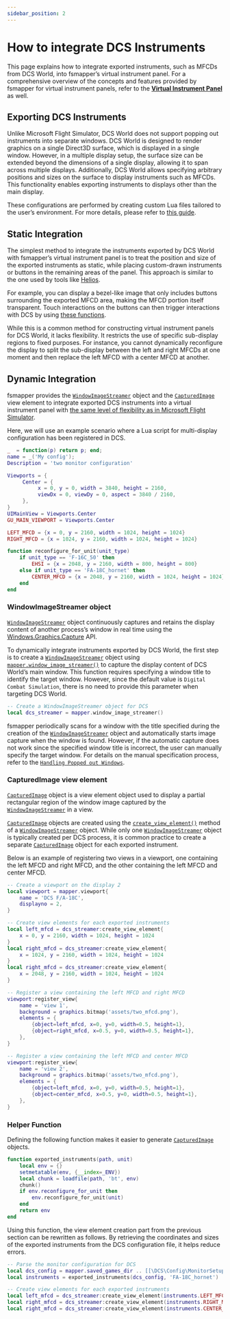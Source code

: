 ```yaml
---
sidebar_position: 2
---
```


# How to integrate DCS Instruments
This page explains how to integrate exported instruments, such as MFCDs from DCS World, into fsmapper’s virtual instrument panel. 
For a comprehensive overview of the concepts and features provided by fsmapper for virtual instrument panels, refer to the [**Virtual Instrument Panel**](/guide/virtual_instrument_panel/) as well.

## Exporting DCS Instruments
Unlike Microsoft Flight Simulator, DCS World does not support popping out instruments into separate windows.
DCS World is designed to render graphics on a single Direct3D surface, which is displayed in a single window.
However, in a multiple display setup, the surface size can be extended beyond the dimensions of a single display, allowing it to span across multiple displays.
Additionally, DCS World allows specifying arbitrary positions and sizes on the surface to display instruments such as MFCDs.
This functionality enables exporting instruments to displays other than the main display.

These configurations are performed by creating custom Lua files tailored to the user’s environment. For more details, please refer to [this guide](https://forum.dcs.world/topic/258724-how-to-multi-monitor-mfcd-display-export-set-up-guide-nov-2024-updated/).

## Static Integration
The simplest method to integrate the instruments exported by DCS World with fsmapper’s virtual instrument panel is to treat the position and size of the exported instruments as static,
while placing custom-drawn instruments or buttons in the remaining areas of the panel.
This approach is similar to the one used by tools like [Helios](https://github.com/HeliosVirtualCockpit/Helios).

For example, you can display a bezel-like image that only includes buttons surrounding the exported MFCD area, making the MFCD portion itself transparent.
Touch interactions on the buttons can then trigger interactions with DCS by using [these functions](/guide/dcs/).

While this is a common method for constructing virtual instrument panels for DCS World, it lacks flexibility. It restricts the use of specific sub-display regions to fixed purposes. For instance, you cannot dynamically reconfigure the display to split the sub-display between the left and right MFCDs at one moment and then replace the left MFCD with a center MFCD at another.

## Dynamic Integration
fsmapper provides the [`WindowImageStreamer`](/libs/mapper/WindowImageStreamer/) object and the [`CapturedImage`](/libs/mapper/CapturedImage/) view element to integrate exported DCS instruments into a virtual instrument panel with [the same level of flexibility as in Microsoft Flight Simulator](/guide/virtual_instrument_panel#components-for-virtual-instrument-panel).

Here, we will use an example scenario where a Lua script for multi-display configuration has been registered in DCS.

```lua title='myconfig.lua'
_  = function(p) return p; end;
name = _('My config');
Description = 'two monitor configuration'

Viewports = {
     Center = {
          x = 0, y = 0, width = 3840, height = 2160,
          viewDx = 0, viewDy = 0, aspect = 3840 / 2160,
     },
}
UIMainView = Viewports.Center
GU_MAIN_VIEWPORT = Viewports.Center

LEFT_MFCD = {x = 0, y = 2160, width = 1024, height = 1024}
RIGHT_MFCD = {x = 1024, y = 2160, width = 1024, height = 1024}

function reconfigure_for_unit(unit_type)
    if unit_type == 'F-16C_50' then
        EHSI = {x = 2048, y = 2160, width = 800, height = 800}
    else if unit_type == 'FA-18C_hornet' then
        CENTER_MFCD = {x = 2048, y = 2160, width = 1024, height = 1024}
    end
end
```

### WindowImageStreamer object
[`WindowImageStreamer`](/libs/mapper/WindowImageStreamer/) object continuously captures and retains the display content of another process’s window in real time using the [Windows.Graphics.Capture](https://learn.microsoft.com/en-us/uwp/api/windows.graphics.capture?view=winrt-26100) API.

To dynamically integrate instruments exported by DCS World, the first step is to create a [`WindowImageStreamer`](/libs/mapper/WindowImageStreamer/) object using [`mapper.window_image_streamer()`](/libs/mapper/mapper_window_image_streamer/) to capture the display content of DCS World’s main window.
This function requires specifying a window title to identify the target window.
However, since the default value is `Digital Combat Simulation`, there is no need to provide this parameter when targeting DCS World.

```lua
-- Create a WindowImageStreamer object for DCS
local dcs_streamer = mapper.window_image_streamer()
```

fsmapper periodically scans for a window with the title specified during the creation of the [`WindowImageStreamer`](/libs/mapper/WindowImageStreamer/) object and automatically starts image capture when the window is found.
However, if the automatic capture does not work since the specified window title is incorrect, the user can manually specify the target window.
For details on the manual specification process, refer to the [`Handling Popped out Windows`](/guide/virtual_instrument_panel/#handle-popped-out-windows).

### CapturedImage view element
[`CapturedImage`](/libs/mapper/CapturedImage) object is a view element object used to display a partial rectangular region of the window image captured by the [`WindowImageStreamer`](/libs/mapper/WindowImageStreamer/) in a view.

[`CapturedImage`](/libs/mapper/CapturedImage) objects are created using the [`create_view_element()`](/libs/mapper/WindowImageStreamer/WindowImageStreamer-create_view_element/) method of a [`WindowImageStreamer`](/libs/mapper/WindowImageStreamer/) object. 
While only one [`WindowImageStreamer`](/libs/mapper/WindowImageStreamer/) object is typically created per DCS process, it is common practice to create a separate [`CapturedImage`](/libs/mapper/CapturedImage) object for each exported instrument.

Below is an example of registering two views in a viewport, one containing the left MFCD and right MFCD, and the other containing the left MFCD and center MFCD.

```lua
-- Create a viewport on the display 2
local viewport = mapper.viewport{
    name = 'DCS F/A-18C',
    displayno = 2,
}

-- Create view elements for each exported instruments
local left_mfcd = dcs_streamer:create_view_element{
    x = 0, y = 2160, width = 1024, height = 1024
}
local right_mfcd = dcs_streamer:create_view_element{
    x = 1024, y = 2160, width = 1024, height = 1024
}
local right_mfcd = dcs_streamer:create_view_element{
    x = 2048, y = 2160, width = 1024, height = 1024
}

-- Register a view containing the left MFCD and right MFCD
viewport:register_view{
    name = 'view 1',
    background = graphics.bitmap('assets/two_mfcd.png'),
    elements = {
        {object=left_mfcd, x=0, y=0, width=0.5, height=1},
        {object=right_mfcd, x=0.5, y=0, width=0.5, height=1},
    },
}

-- Register a view containing the left MFCD and center MFCD
viewport:register_view{
    name = 'view 2',
    background = graphics.bitmap('assets/two_mfcd.png'),
    elements = {
        {object=left_mfcd, x=0, y=0, width=0.5, height=1},
        {object=center_mfcd, x=0.5, y=0, width=0.5, height=1},
    },
}
```

### Helper Function
Defining the following function makes it easier to generate [`CapturedImage`](/libs/mapper/CapturedImage/) objects.

```lua
function exported_instruments(path, unit)
    local env = {}
    setmetatable(env, {__index=_ENV})
    local chunk = loadfile(path, 'bt', env)
    chunk()
    if env.reconfigure_for_unit then
        env.reconfigure_for_unit(unit)
    end
    return env
end
```

Using this function, the view element creation part from the previous section can be rewritten as follows.
By retrieving the coordinates and sizes of the exported instruments from the DCS configuration file, it helps reduce errors.

```lua
-- Parse the monitor configuration for DCS
local dcs_config = mapper.saved_games_dir .. [[\DCS\Config\MonitorSetup\myconfig.lua]]
local instruments = exported_instruments(dcs_config, 'FA-18C_hornet')

-- Create view elements for each exported instruments
local left_mfcd = dcs_streamer:create_view_element(instruments.LEFT_MFCD)
local right_mfcd = dcs_streamer:create_view_element(instruments.RIGHT_MFCD)
local right_mfcd = dcs_streamer:create_view_element(instruments.CENTER_MFCD)
```
